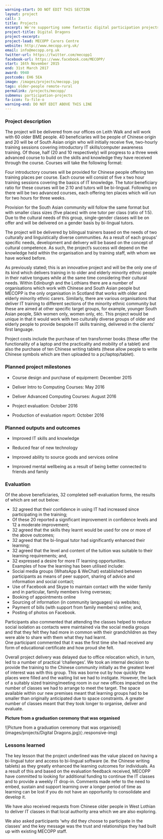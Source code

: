 ```yaml
---
warning-start: DO NOT EDIT THIS SECTION
layout: project
call: 3
title: Projects
excerpt: We're supporting some fantastic digital participation projects. Here are their stories.
project-title: Digital Dragons
project-excerpt:
project-lead: MECOPP Carers Centre
website: http://www.mecopp.org.uk/
email: info@mecopp.org.uk
twitter-url: https://twitter.com/mecopp1
facebook-url: https://www.facebook.com/MECOPP/
start: 16th November 2015
end: 31st March 2017
award: 9940
postcode: EH6 5EA
image: /images/projects/mecopp.jpg
tags: older-people remote-rural
permalink: /projects/mecopp/
submenu: participation-projects
fa-icon: fa-file-o
warning-end: DO NOT EDIT ABOVE THIS LINE
---
```


### Project description

The project will be delivered from our offices on Leith Walk and will work with 60 older BME people. 40 beneficiaries will be people of Chinese origin and 20 will be of South Asian origin who will initially receive five, two-hourly training sessions covering introductory IT skills/computer awareness training. Of those, half (20 and 10 respectively) will progress to a three week advanced course to build on the skills and knowledge they have received through the course. Courses will take the following format:

Four introductory courses will be provided for Chinese people offering ten training places per course. Each course will consist of five x two hour training sessions covering the basics of IT knowledge. The tutor:beneficiary ratio for these courses will be 2:10 and tutors will be bi-lingual. Following on there will be two advanced courses, each offering ten places which will run for two hours for three weeks.

Provision for the South Asian community will follow the same format but with smaller class sizes (five places) with one tutor per class (ratio of 1:5). Due to the cultural needs of this group, single-gender classes will be on offer and will be delivered on a gender basis by bi-lingual tutors.

The project will be delivered by bilingual trainers based on the needs of two culturally and linguistically diverse communities. As a result of each groups’ specific needs, development and delivery will be based on the concept of cultural competence. As such, the project’s success will depend on the knowledge held within the organisation and by training staff, with whom we have worked before.

As previously stated; this is an innovative project and will be the only one of its kind which delivers training in to older and elderly minority ethnic people in their native tongues while at the same time considering their cultural needs. Within Edinburgh and the Lothians there are a number of organisations which work with Chinese and South Asian people but MECOPP is the only organisation in Scotland that works with older and elderly minority ethnic carers. Similarly, there are various organisations that deliver IT training to different sections of the minority ethnic community but these are aimed at other specific target groups, for example, younger South Asian people, Sikh women only, women only, etc. This project would be unique in that it would work with two culturally diverse groups of older and elderly people to provide bespoke IT skills training, delivered in the clients’ first language.

Project costs include the purchase of ten transformer books (these offer the functionality of a laptop and the practicality and mobility of a tablet) and also the purchase of ten Chinese writing tablets (these allow people to write Chinese symbols which are then uploaded to a pc/laptop/tablet).

### Planned project milestones

* Course design and purchase of equipment: December 2015

* Deliver Intro to Computing Courses: May 2016

* Deliver Advanced Computing Courses: August 2016

* Project evaluation: October 2016

* Production of evaluation report: October 2016


### Planned outputs and outcomes

* Improved IT skills and knowledge

* Reduced fear of new technology

* Improved ability to source goods and services online

* Improved mental wellbeing as a result of being better connected to friends and family<br />

### Evaluation

Of the above beneficiaries, 32 completed self-evaluation forms, the results of which are set out below:
*	32 agreed that their confidence in using IT had increased since participating in the training;
*	Of these 20 reported a significant improvement in confidence levels and 12 a moderate improvement;
*	32 agreed that the skills they learnt would be used for one or more of the above outcomes;
*	32 agreed that the bi-lingual tutor had significantly enhanced their learning;
*	32 agreed that the level and content of the tuition was suitable to their learning requirements; and,
*	32 expressed a desire for more IT learning opportunities.<br />
Examples of how the learning has been utilised include:
*	Social media groups (WhatsApp & WeChat) established between participants as means of peer support, sharing of advice and information and social contact;
*	Use of Facebook and Skype to maintain contact with the wider family and in particular, family members living overseas;
*	Booking of appointments online
*	Sourcing of information (in community languages) via websites;
*	Payment of bills (with support from family members) online; and,
*	Posting of photos on Facebook.<br />

Participants also commented that attending the classes helped to reduce social isolation as contacts were maintained via the social media groups and that they felt they had more in common with their grandchildren as they were able to share with them what they had learnt.<br />
One participant commented that it was the first time she had received any form of educational certificate and how proud she felt.
 
Overall project delivery was delayed due to office relocation which, in turn, led to a number of practical ‘challenges’.  We took an internal decision to provide the training to the Chinese community initially as the greatest level of interest was with this group.  This was borne out by how quickly the places were filled and the waiting list we had to instigate.  However, the lack of a suitably sized training/meeting room in our new offices impacted on the number of classes we had to arrange to meet the target.  The space available within our new premises meant that learning groups had to be smaller than originally anticipated due to space constraints.  A greater number of classes meant that they took longer to organise, deliver and evaluate.

**Picture from a graduation ceremony that was organised**

![Picture from a graduation ceremony that was organised](images/projects/Digital Dragons.jpg){:.responsive-img}

### Lessons learned

The key lesson that the project underlined was the value placed on having a bi-lingual tutor and access to bi-lingual software (ie. the Chinese writing tablets) as they greatly enhanced the learning outcomes for individuals.  As a result of this and based on the evaluation feedback received, MECOPP have committed to looking for additional funding to continue the IT classes and to provide a weekly IT drop-in.  Comments made refer to the need to embed, sustain and support learning over a longer period of time as learning can be lost if you do not have an opportunity to consolidate and develop it.  

We have also received requests from Chinese older people in West Lothian to deliver IT classes in that local authority area which we are also exploring.

We also asked participants ‘why did they choose to participate in the classes’ and the key message was the trust and relationships they had built up with existing MECOPP staff.  
